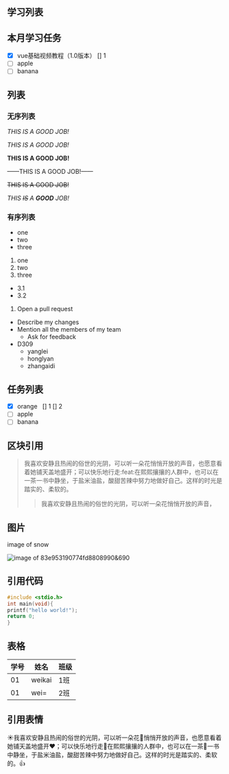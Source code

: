 ## 学习列表 
## 本月学习任务
- [x] vue基础视频教程（1.0版本）
[] 1
- [ ] apple
- [ ] banana

## 列表
### 无序列表
*THIS IS A GOOD JOB!*  

_THIS IS A GOOD JOB!_  

**THIS IS A GOOD JOB!**  

——THIS IS A GOOD JOB!——  

~~THIS IS A GOOD JOB!~~  

_THIS ~~IS~~ A **GOOD** JOB!_  

### 有序列表
- one
- two
- three
  
1. one
1. two
1. three
* 3.1
* 3.2
1. Open a pull request
  * Describe my changes
  * Mention all the members of my team
    * Ask for feedback
  * D309
    * yanglei
    * honglyan
    * zhangaidi
    
## 任务列表
- [x] orange
   [] 1 [] 2
- [ ] apple
- [ ] banana

## 区块引用
> 我喜欢安静且热闹的俗世的光阴，可以听一朵花悄悄开放的声音，也愿意看着她铺天盖地盛开；可以快乐地行走:feat:在熙熙攘攘的人群中，也可以在一茶一书中静坐，于盐米油盐，酸甜苦辣中努力地做好自己。这样的时光是踏实的、柔软的。
>> 我喜欢安静且热闹的俗世的光阴，可以听一朵花悄悄开放的声音，

## 图片
image of snow

![image of 83e953190774fd8808990&690](http://s1.sinaimg.cn/middle/83e953190774fd8808990&690)

## 引用代码
```c
#include <stdio.h>
int main(void){
printf("hello world!");
return 0;
}
```

## 表格
学号 | 姓名 | 班级 
-----|-----|-----|
01  |weikai|1班|
01  |wei=|2班|

## 引用表情
:sunny:我喜欢安静且热闹的俗世的光阴，可以听一朵花:hibiscus:悄悄开放的声音，也愿意看着她铺天盖地盛开:heart:；可以快乐地行走:feet:在熙熙攘攘的人群中，也可以在一茶:tea:一书中静坐，于盐米油盐，酸甜苦辣中努力地做好自己。这样的时光是踏实的、柔软的。:+1:
